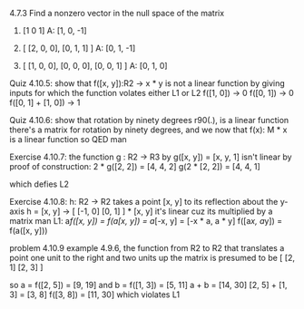 4.7.3
Find a nonzero vector in the null space of the matrix
1. [1 0 1]
A: [1, 0, -1]

2. [
  [2, 0, 0],
  [0, 1, 1]
]
A: [0, 1, -1]

3. [
  [1, 0, 0],
  [0, 0, 0],
  [0, 0, 1]
]
A: [0, 1, 0]

Quiz 4.10.5:
show that f([x, y]):R2 -> x * y is not a linear function by giving inputs for which the function volates either L1 or L2
f([1, 0]) -> 0
f([0, 1]) -> 0
f([0, 1] + [1, 0]) -> 1

Quiz 4.10.6:
show that rotation by ninety degrees r90(.), is a linear function
there's a matrix for rotation by ninety degrees, and we now that
f(x): M * x is a linear function so QED man

Exercise 4.10.7:
the function g : R2 -> R3 by g([x, y]) = [x, y, 1] isn't linear by proof of construction:
2 * g([2, 2]) = [4, 4, 2]
g(2 * [2, 2]) = [4, 4, 1]

which defies L2

Exercise 4.10.8:
h: R2 -> R2 takes a point [x, y] to its reflection about the y-axis
h = [x, y] -> [
  [-1, 0]
  [0, 1]
] * [x, y]
it's linear cuz its multiplied by a matrix man
L1: a*f([x, y]) = f(a[x, y])
= a*[-x, y]
= [-x * a, a * y]
f([a*x, a*y])
= f(a([x, y]))

problem 4.10.9
example 4.9.6, the function from R2 to R2 that translates a point one unit to the right and two units up
the matrix is presumed to be [
  [2, 1]
  [2, 3]
]

so a = f([2, 5]) = [9, 19]
and b = f([1, 3]) = [5, 11]
a + b = [14, 30]
[2, 5] + [1, 3] = [3, 8]
f([3, 8]) = [11, 30]
which violates L1






